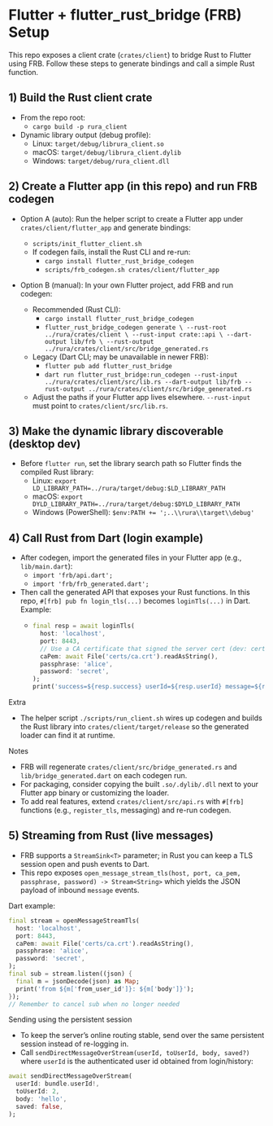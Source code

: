 # Flutter + flutter_rust_bridge (FRB) Setup

This repo exposes a client crate (`crates/client`) to bridge Rust to Flutter using FRB. Follow these steps to generate bindings and call a simple Rust function.

## 1) Build the Rust client crate

- From the repo root:
  - `cargo build -p rura_client`
- Dynamic library output (debug profile):
  - Linux: `target/debug/librura_client.so`
  - macOS: `target/debug/librura_client.dylib`
  - Windows: `target/debug/rura_client.dll`

## 2) Create a Flutter app (in this repo) and run FRB codegen

- Option A (auto): Run the helper script to create a Flutter app under `crates/client/flutter_app` and generate bindings:
  - `scripts/init_flutter_client.sh`
  - If codegen fails, install the Rust CLI and re-run:
    - `cargo install flutter_rust_bridge_codegen`
    - `scripts/frb_codegen.sh crates/client/flutter_app`

- Option B (manual): In your own Flutter project, add FRB and run codegen:
  - Recommended (Rust CLI):
    - `cargo install flutter_rust_bridge_codegen`
    - `flutter_rust_bridge_codegen generate \
        --rust-root ../rura/crates/client \
        --rust-input crate::api \
        --dart-output lib/frb \
        --rust-output ../rura/crates/client/src/bridge_generated.rs`
  - Legacy (Dart CLI; may be unavailable in newer FRB):
    - `flutter pub add flutter_rust_bridge`
    - `dart run flutter_rust_bridge:run_codegen --rust-input ../rura/crates/client/src/lib.rs --dart-output lib/frb --rust-output ../rura/crates/client/src/bridge_generated.rs`
  - Adjust the paths if your Flutter app lives elsewhere. `--rust-input` must point to `crates/client/src/lib.rs`.

## 3) Make the dynamic library discoverable (desktop dev)

- Before `flutter run`, set the library search path so Flutter finds the compiled Rust library:
  - Linux: `export LD_LIBRARY_PATH=../rura/target/debug:$LD_LIBRARY_PATH`
  - macOS: `export DYLD_LIBRARY_PATH=../rura/target/debug:$DYLD_LIBRARY_PATH`
  - Windows (PowerShell): `$env:PATH += ';..\\rura\\target\\debug'`

## 4) Call Rust from Dart (login example)

- After codegen, import the generated files in your Flutter app (e.g., `lib/main.dart`):
  - `import 'frb/api.dart';`
  - `import 'frb/frb_generated.dart';`
- Then call the generated API that exposes your Rust functions. In this repo, `#[frb] pub fn login_tls(...)` becomes `loginTls(...)` in Dart. Example:
  - ```dart
    final resp = await loginTls(
      host: 'localhost',
      port: 8443,
      // Use a CA certificate that signed the server cert (dev: certs/ca.crt)
      caPem: await File('certs/ca.crt').readAsString(),
      passphrase: 'alice',
      password: 'secret',
    );
    print('success=${resp.success} userId=${resp.userId} message=${resp.message}');
    ```

Extra
- The helper script `./scripts/run_client.sh` wires up codegen and builds the Rust library into `crates/client/target/release` so the generated loader can find it at runtime.

Notes
- FRB will regenerate `crates/client/src/bridge_generated.rs` and `lib/bridge_generated.dart` on each codegen run.
- For packaging, consider copying the built `.so/.dylib/.dll` next to your Flutter app binary or customizing the loader.
- To add real features, extend `crates/client/src/api.rs` with `#[frb]` functions (e.g., `register_tls`, messaging) and re-run codegen.

## 5) Streaming from Rust (live messages)

- FRB supports a `StreamSink<T>` parameter; in Rust you can keep a TLS session open and push events to Dart.
- This repo exposes `open_message_stream_tls(host, port, ca_pem, passphrase, password) -> Stream<String>` which yields the JSON payload of inbound `message` events.

Dart example:
```dart
final stream = openMessageStreamTls(
  host: 'localhost',
  port: 8443,
  caPem: await File('certs/ca.crt').readAsString(),
  passphrase: 'alice',
  password: 'secret',
);
final sub = stream.listen((json) {
  final m = jsonDecode(json) as Map;
  print('from ${m['from_user_id']}: ${m['body']}');
});
// Remember to cancel sub when no longer needed
```

Sending using the persistent session
- To keep the server’s online routing stable, send over the same persistent session instead of re-logging in.
- Call `sendDirectMessageOverStream(userId, toUserId, body, saved?)` where `userId` is the authenticated user id obtained from login/history:

```dart
await sendDirectMessageOverStream(
  userId: bundle.userId!,
  toUserId: 2,
  body: 'hello',
  saved: false,
);
```

